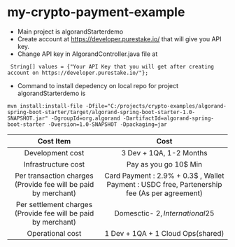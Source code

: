 # my-crypto-payment-example

* Main project is algorandStarterdemo
* Create account at https://developer.purestake.io/ that will give you API key.
* Change API key in AlgorandController.java file at

```
 String[] values = {"Your API Key that you will get after creating account on https://developer.purestake.io/"};
```

* Command to install depedency on local repo for project algorandStarterdemo is

```
mvn install:install-file -Dfile="C:/projects/crypto-examples/algorand-spring-boot-starter/target/algorand-spring-boot-starter-1.0-SNAPSHOT.jar" -DgroupId=org.algorand -DartifactId=algorand-spring-boot-starter -Dversion=1.0-SNAPSHOT -Dpackaging=jar

```



| Cost Item | Cost |
| :---:   | :-: | 
| Development cost | 3 Dev + 1QA, 1-2 Months |
| Infrastructure cost | Pay as you go 10$  Min|
| Per transaction charges (Provide fee will be paid by merchant) | Card Payment : 2.9% + 0.3$ , Wallet Payment : USDC free, Partenership fee (As per agreement) |
| Per settlement charges (Provide fee will be paid by merchant)| Domesctic- 2$, International 25$ |
| Operational cost | 1 Dev + 1QA + 1 Cloud Ops(shared) |

